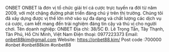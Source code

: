 ONBET
ONBET là đơn vị tổ chức giải trí cá cược trực tuyến ra đời từ năm 2009, với một chặng đường phát triển đáng chú ý trên thị trường. Chúng tôi đã xây dựng được vị thế lớn nhờ vào sự đa dạng và chất lượng các dịch vụ cá cược, cam kết mang đến trải nghiệm đáng tin cậy và thú vị cho người chơi.
Tên doanh nghiệp: ONBET
Địa chỉ: 38/5C Đ. Lê Trọng Tấn, Tây Thạnh, Tân Phú, Hồ Chí Minh, Việt Nam
Điện thoại: 0977223373
Email: onbet88kim@gmail.com
Website: https://onbet88.kim/
Post code :700000
#onbet #onbet88kim  #onbet88




